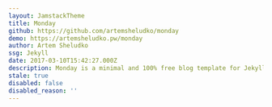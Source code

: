 ```yaml
---
layout: JamstackTheme
title: Monday
github: https://github.com/artemsheludko/monday
demo: https://artemsheludko.pw/monday
author: Artem Sheludko
ssg: Jekyll
date: 2017-03-10T15:42:27.000Z
description: Monday is a minimal and 100% free blog template for Jekyll
stale: true
disabled: false
disabled_reason: ''
---
```

